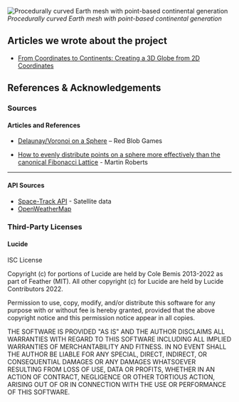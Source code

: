 ![Procedurally curved Earth mesh with point-based continental generation](https://github.com/user-attachments/assets/2ec19871-0a8d-4f2e-8bbe-6ecc225d6ae5)
*Procedurally curved Earth mesh with point-based continental generation*

## Articles we wrote about the project
- [From Coordinates to Continents: Creating a 3D Globe from 2D Coordinates](https://tricolor-albacore-d39.notion.site/From-Coordinates-to-Continents-Creating-a-3D-Globe-from-2D-Coordinates-1f83a2e4815d809b9606c3b5be791506?pvs=74)

## References & Acknowledgements
### Sources

#### Articles and References
- [Delaunay/Voronoi on a Sphere](https://www.redblobgames.com/x/1842-delaunay-voronoi-sphere/) – Red Blob Games

- [How to evenly distribute points on a sphere more effectively than the canonical Fibonacci Lattice](https://extremelearning.com.au/how-to-evenly-distribute-points-on-a-sphere-more-effectively-than-the-canonical-fibonacci-lattice/) - Martin Roberts

---

#### API Sources
- [Space-Track API](https://www.space-track.org/) - Satellite data 
- [OpenWeatherMap](https://openweathermap.org/api)

### Third-Party Licenses

#### Lucide

ISC License

Copyright (c) for portions of Lucide are held by Cole Bemis 2013-2022 as part of Feather (MIT). All other copyright (c) for Lucide are held by Lucide Contributors 2022.

Permission to use, copy, modify, and/or distribute this software for any
purpose with or without fee is hereby granted, provided that the above
copyright notice and this permission notice appear in all copies.

THE SOFTWARE IS PROVIDED "AS IS" AND THE AUTHOR DISCLAIMS ALL WARRANTIES
WITH REGARD TO THIS SOFTWARE INCLUDING ALL IMPLIED WARRANTIES OF
MERCHANTABILITY AND FITNESS. IN NO EVENT SHALL THE AUTHOR BE LIABLE FOR
ANY SPECIAL, DIRECT, INDIRECT, OR CONSEQUENTIAL DAMAGES OR ANY DAMAGES
WHATSOEVER RESULTING FROM LOSS OF USE, DATA OR PROFITS, WHETHER IN AN
ACTION OF CONTRACT, NEGLIGENCE OR OTHER TORTIOUS ACTION, ARISING OUT OF
OR IN CONNECTION WITH THE USE OR PERFORMANCE OF THIS SOFTWARE.


